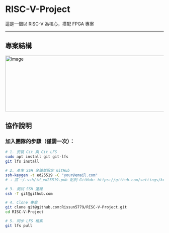 # RISC-V-Project
這是一個以 RISC-V 為核心，搭配 FPGA 專案

---

## 專案結構
<img width="604" height="178" alt="image" src="https://github.com/user-attachments/assets/433cf7b6-8624-432e-ba6d-d9bd1c14e4fb" />


## 協作說明

### 加入團隊的步驟（僅需一次）：

```bash
# 1. 安裝 Git 與 Git LFS
sudo apt install git git-lfs
git lfs install

# 2. 產生 SSH 金鑰並設定 GitHub
ssh-keygen -t ed25519 -C "your@email.com"
# → 將 ~/.ssh/id_ed25519.pub 貼到 GitHub: https://github.com/settings/keys

# 3. 測試 SSH 連線
ssh -T git@github.com

# 4. Clone 專案
git clone git@github.com:Rissun5779/RISC-V-Project.git
cd RISC-V-Project

# 5. 同步 LFS 檔案
git lfs pull
